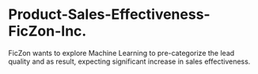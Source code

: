 # Product-Sales-Effectiveness-FicZon-Inc.
FicZon wants to explore Machine Learning to pre-categorize the lead quality and as result, expecting significant increase in sales effectiveness.
